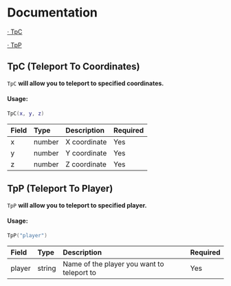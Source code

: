 # Documentation
[· TpC](https://github.com/x4h3/EasyFunctionsLib/tree/main#tpc-teleport-to-coordinates)

[· TpP](https://github.com/x4h3/EasyFunctionsLib/tree/main#tpp-teleport-to-player)
## TpC (Teleport To Coordinates)
`TpC` **will allow you to teleport to specified coordinates.**

#### Usage:
```lua
TpC(x, y, z)
```

| Field | Type | Description | Required
| :-------- | :------- | :------- | :------- |
| x | number | X coordinate | Yes |
| y | number | Y coordinate | Yes |
| z | number | Z coordinate | Yes |

## TpP (Teleport To Player)
`TpP` **will allow you to teleport to specified player.**

#### Usage:
```lua
TpP("player")
```

| Field | Type | Description | Required
| :-------- | :------- | :------- | :------- |
| player | string | Name of the player you want to teleport to | Yes |
